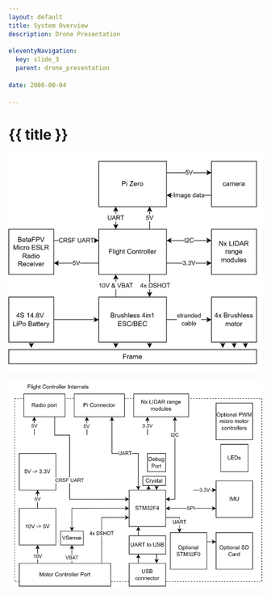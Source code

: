 ```yaml
---
layout: default
title: System Overview
description: Drone Presentation

eleventyNavigation:
  key: slide_3
  parent: drone_presentation
  
date: 2000-00-04
  
---
```

<div class="carousel-item" style="height: 100%">
<h1 class="text-center mt-3">{{ title }}</h1>

<div class="container align-content-center" style="height: 100%">
<div class="row">
<div class="col-lg align-content-center">

![Alt text](image-6.png "Fig. 4.7a. System Block Diagram")

</div>
<div class="col-lg align-content-center">

![Alt text](image-7.png "Fig. 4.7b. Flight Controller Block Diagram")

</div>
</div>
</div>
</div>